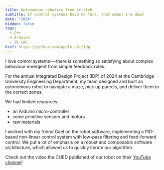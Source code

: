 ```yaml
---
title: Autonomous robotics from scratch
subtitle: If control systems have no fans, that means I'm dead
date: "2024"
hidden: false
tags:
  - C++
  - Arduino
  - 2k LOC
href: https://github.com/apple-phi/idp
---
```


I love control systems---there is something so satisfying about complex behaviour emergent from simple feedback rules.

For the annual Integrated Design Project (IDP) of 2024 at the Cambridge University Engineering Department, my team designed and built an autonomous robot to navigate a maze, pick up parcels, and deliver them to the correct zones.

We had limited resources:

- an Arduino micro-controller
- some primitive sensors and motors
- raw materials

I worked with my friend Gael on the robot software, implementing a PID-based non-linear control system with low-pass filtering and feed-forward control. We put a lot of emphasis on a robust and composable software architecture, which allowed us to quickly iterate our algorithm.

Check out the video the CUED published of our robot on their [YouTube channel](https://youtu.be/8PjCkTg_oGc)!
